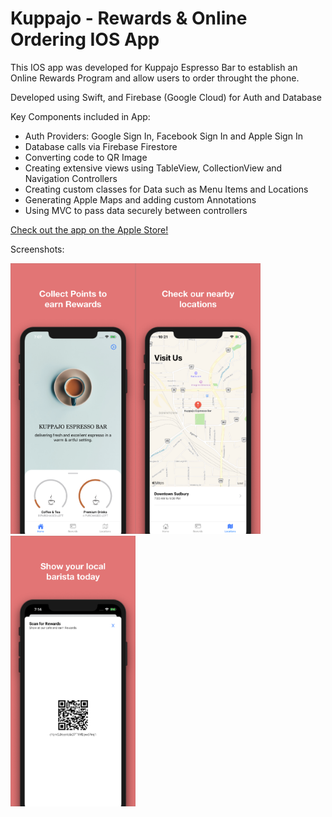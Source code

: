 # Kuppajo - Rewards & Online Ordering IOS App

This IOS app was developed for Kuppajo Espresso Bar to establish an Online Rewards Program and allow users to order throught the phone. 

Developed using Swift, and Firebase (Google Cloud) for Auth and Database

Key Components included in App: 
- Auth Providers: Google Sign In, Facebook Sign In and Apple Sign In
- Database calls via Firebase Firestore
- Converting code to QR Image
- Creating extensive views using TableView, CollectionView and Navigation Controllers
- Creating custom classes for Data such as Menu Items and Locations
- Generating Apple Maps and adding custom Annotations
- Using MVC to pass data securely between controllers


<a href="https://apps.apple.com/us/app/kuppajo-espresso-bar/id1492371597?ls=1">Check out the app on the Apple Store!</a>


Screenshots:

<img src="Images/Main.png" alt="Main Image" width="200"/><img src="Images/Location.png" alt="Location Image" width="200"/><img src="Images/Scan.png" alt="Scan Image" width="200"/>

 
